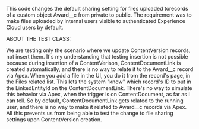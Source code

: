This code changes the default sharing setting for files uploaded torecords of a custom object Award__c from private to public. The requirement was to make files uploaded by internal users visible to authenticated Experience Cloud users by default.

ABOUT THE TEST CLASS:

We are testing only the scenario where we update ContentVersion records, not insert them. It's my understanding that testing insertion is not possible because during insertion of a ContentVerison, ContentDocumentLink is created automatically, and there is no way to relate it to the Award__c record via Apex. When you add a file in the UI, you do it from the record's page, in the Files related list. This lets the system "know" which record's ID to put in the LinkedEntityId on the ContentDocumentLink. There's no way to simulate this behavior via Apex, when the trigger is on ContentDocument, as far as I can tell. So by default, ContentDocumentLink gets related to the running user, and there is no way to make it related to Award__c records via Apex. All this prevents us from being able to test the change to file sharing settings upon ContentVersion creation.

